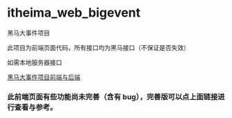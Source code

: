 # itheima_web_bigevent

黑马大事件项目

此项目为前端页面代码，所有接口均为黑马接口（不保证是否失效）

如需本地服务器接口

[黑马大事件项目前端与后端](https://github.com/1XiaoW/bigEvent_F-B_stage)

### 此前端页面有些功能尚未完善（含有 bug），完善版可以点上面链接进行查看与参考。
